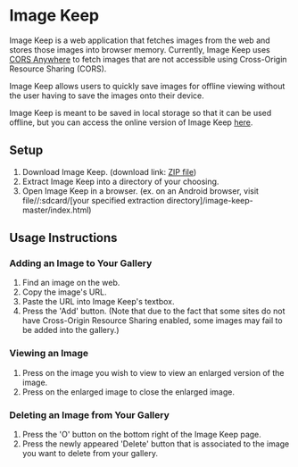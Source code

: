 # Image Keep

Image Keep is a web application that fetches images from the web and stores those images into browser memory. Currently, Image Keep uses [CORS Anywhere](https://cors-anywhere.herokuapp.com/) to fetch images that are not accessible using Cross-Origin Resource Sharing (CORS).


Image Keep allows users to quickly save images for offline viewing without the user having to save the images onto their device.


Image Keep is meant to be saved in local storage so that it can be used offline, but you can access the online version of Image Keep [here](https://pj623.github.io/image-keep/).


## Setup

1. Download Image Keep. (download link: [ZIP file](https://github.com/PJ623/image-keep/archive/master.zip))
2. Extract Image Keep into a directory of your choosing.
3. Open Image Keep in a browser. (ex. on an Android browser, visit file//:sdcard/[your specified extraction directory]/image-keep-master/index.html)


## Usage Instructions

### Adding an Image to Your Gallery

1. Find an image on the web.
2. Copy the image's URL.
3. Paste the URL into Image Keep's textbox.
4. Press the 'Add' button. (Note that due to the fact that some sites do not have Cross-Origin Resource Sharing enabled, some images may fail to be added into the gallery.)


### Viewing an Image

1. Press on the image you wish to view to view an enlarged version of the image.
2. Press on the enlarged image to close the enlarged image.


### Deleting an Image from Your Gallery

1. Press the 'O' button on the bottom right of the Image Keep page.
2. Press the newly appeared 'Delete' button that is associated to the image you want to delete from your gallery.
